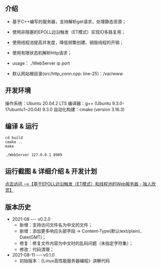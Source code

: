 ## 介绍

- 基于C++编写的服务器，支持解析get请求，处理静态资源；

- 使用非阻塞的EPOLL边沿触发（ET模式）实现IO多路复用；

- 使用线程池提高并发度，降低频繁创建、销毁线程的开销；

- 使用有限状态机解析http请求；

- usage： ./WebServer ip port

- 默认网站根目录(src/http_conn.cpp: line-25)：/var/www

## 开发环境
操作系统：Ubuntu 20.04.2 LTS
编译器：g++ (Ubuntu 9.3.0-17ubuntu1~20.04) 9.3.0
自动化构建：cmake (version 3.16.3)

## 编译 & 运行
```shell
cd build
cmake ..
make

./WebServer 127.0.0.1 8989
```

## 运行截图 & 详细介绍 & 开发计划

[点击访问 -->【基于EPOLL边沿触发（ET模式）和线程池的Web服务器 - 独人欣赏】](https://www.wangyusong.cn/archives/851.html)

## 版本历史
- 2021-08 --- v0.2.0
  - 新增：支持访问文件名为中文的文件；
  - 新增：添加更多响应头部字段 -> Content-Type(默认text/plain)、Date(GMT)；
  - 修复：修复文件内容为中文时的乱码问题（未指定字符集）；
  - 修改：代码清理；
- 2021-08-11 --- v0.1.0
  - 初始版本：《Linux高性能服务器编程》讲解代码

